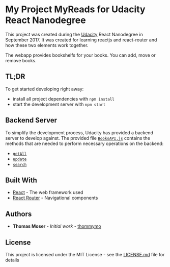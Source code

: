 # My Project MyReads for Udacity React Nanodegree

This project was created during the [Udacity](https://udacity.com/) React Nanodegree in September 2017. It was created for learning reactjs and react-router and how these two elements work together.

The webapp provides bookshelfs for your books. You can add, move or remove books.

## TL;DR

To get started developing right away:

* install all project dependencies with `npm install`
* start the development server with `npm start`

## Backend Server

To simplify the development process, Udacity has provided a backend server to develop against. The provided file [`BooksAPI.js`](src/BooksAPI.js) contains the methods that are needed to perform necessary operations on the backend:

* [`getAll`](#getall)
* [`update`](#update)
* [`search`](#search)

## Built With

* [React](https://facebook.github.io/react/) - The web framework used
* [React Router](https://reacttraining.com/react-router/) - Navigational components

## Authors

* **Thomas Moser** - *Initial work* - [thommymo](https://github.com/thommymo)

## License

This project is licensed under the MIT License - see the [LICENSE.md](LICENSE.md) file for details
